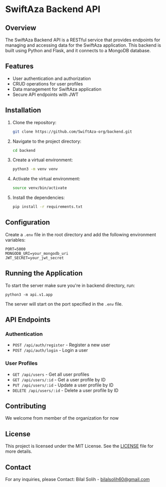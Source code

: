 # SwiftAza Backend API

## Overview

The SwiftAza Backend API is a RESTful service that provides endpoints for managing and accessing data for the SwiftAza application. This backend is built using Python and Flask, and it connects to a MongoDB database.

## Features

- User authentication and authorization
- CRUD operations for user profiles
- Data management for SwiftAza application
- Secure API endpoints with JWT

## Installation

1. Clone the repository:
   ```bash
   git clone https://github.com/SwiftAza-org/backend.git
   ```
2. Navigate to the project directory:
   ```bash
   cd backend
   ```
3. Create a virtual environment:
   ```bash
   python3 -m venv venv
   ```
4. Activate the virtual environment:
   ```bash
   source venv/bin/activate
   ```
5. Install the dependencies:
   ```bash
   pip install -r requirements.txt
   ```

## Configuration

Create a `.env` file in the root directory and add the following environment variables:

```
PORT=5000
MONGODB_URI=your_mongodb_uri
JWT_SECRET=your_jwt_secret
```

## Running the Application

To start the server make sure you're in backend directory, run:

```
python3 -m api.v1.app
```

The server will start on the port specified in the `.env` file.

## API Endpoints

### Authentication

- `POST /api/auth/register` - Register a new user
- `POST /api/auth/login` - Login a user

### User Profiles

- `GET /api/users` - Get all user profiles
- `GET /api/users/:id` - Get a user profile by ID
- `PUT /api/users/:id` - Update a user profile by ID
- `DELETE /api/users/:id` - Delete a user profile by ID

## Contributing

We welcome from member of the organization for now

## License

This project is licensed under the MIT License. See the [LICENSE](LICENSE) file for more details.

## Contact

For any inquiries, please Contact:
Bilal Solih - bilalsolih60@gmail.com
